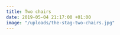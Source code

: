 ```yaml
---
title: Two chairs
date: 2019-05-04 21:17:00 +01:00
image: "/uploads/the-stag-two-chairs.jpg"
---
```

